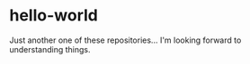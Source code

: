 # hello-world
Just another one of these repositories...
I'm looking forward to understanding things.
